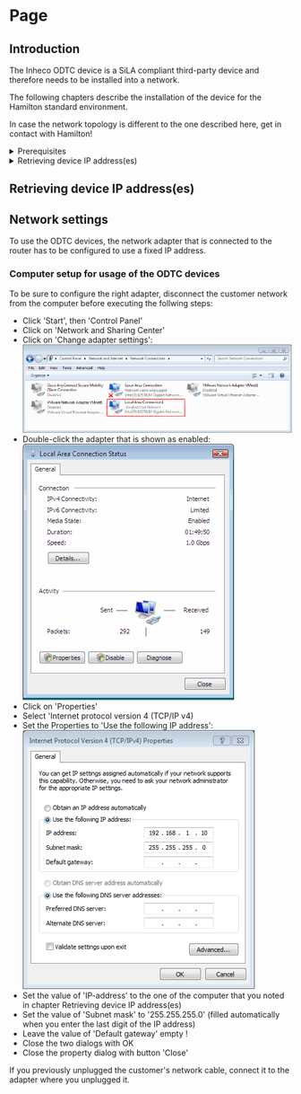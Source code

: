 # Page

## Introduction

The Inheco ODTC device is a SiLA compliant third-party device and therefore needs to be installed into a network.

The following chapters describe the installation of the device for the Hamilton standard environment.

In case the network topology is different to the one described here, get in contact with Hamilton!



<details>

<summary>Prerequisites</summary>

### Router

The Inheco ODTC device is shipped with a router where all ODTC devices and also the computer is connected to:



<img src="../../../.gitbook/assets/image (25) (1).png" alt="" data-size="original">

There are 10 network connections named ETH1 to ETH10 which have to be used as follows:

* ETH1  : Do not use!
* ETH2  : computer 1
* ETH3  : computer 2 (if available)
* ETH4  : computer 3 (if available)
* ETH5  : computer 4 (if available)
* ETH6  : ODTC device 1
* ETH7  : ODTC device 2 (if available)
* ETH8  : ODTC device 3 (if available)
* ETH9  : ODTC device 4 (if available)
* ETH10: Do not use!

### Computer

The computer shipped with the STAR is equipped with 2 network adapters.

Connect one of the two adapters to the router, the other to the customer's network.

</details>

<details>

<summary>Retrieving device IP address(es)</summary>

Each ODTC device uses an IP address to communicate with the computer.

The router automatically assigns IP adresses to the devices using DHCP.

### Computer setup for retrieving the ODTC IP address(es)

To be sure to configure the right adapter, disconnect the customer network from the computer before executing the follwing steps:

* Click 'Start', then 'Control Panel'
* Click on 'Network and Sharing Center'
* Click on 'Change adapter settings':\
  ![](<../../../.gitbook/assets/image (18) (1).png>)
* Double-click the adapter that is shown as enabled:\
  ![](<../../../.gitbook/assets/image (19) (1).png>)
* Click on 'Properties'
* Select 'Internet protocol version 4 (TCP/IP v4)
* Set the Properties to 'Obtain an IP adress automatically':\
  ![](<../../../.gitbook/assets/image (20) (1).png>)
* Close the two dialogs with OK
* Click on 'Details':\
  ![](<../../../.gitbook/assets/image (21) (1).png>)
* Note the shown IP address for further use in Network Settings

### Retrieving ODTC device IP address(es)

To retrieve the IP address of each ODTC device, execute the following steps:

* start the application 'DeviceFinder (xxxxx).exe' (xxxxx is a five-digit revision number) located in the library directory.
* execute the following steps for each ODTC device:
  * switch on the ODTC device.
  * wait at least 60 seconds to see the retrieved ip address.
  * if address is not found automatically, click button 'Find Device via Name/IP' and supply the string ODTC\_XXXXXX where XXXXXX represents the last 6 characters of the device's MAC address.
  * the string to provide may be found on the label SiLA Service Configuration located on the device controller.
  * note the shown IP address for further use in the device driver software.

</details>



###





## Retrieving device IP address(es)

##

## Network settings



To use the ODTC devices, the network adapter that is connected to the router has to be configured to use a fixed IP address.

### Computer setup for usage of the ODTC devices

To be sure to configure the right adapter, disconnect the customer network from the computer before executing the follwing steps:

* Click 'Start', then 'Control Panel'
* Click on 'Network and Sharing Center'
* Click on 'Change adapter settings':\
  ![](<../../../.gitbook/assets/image (22) (1).png>)
* Double-click the adapter that is shown as enabled:\
  ![](<../../../.gitbook/assets/image (23) (1).png>)
* Click on 'Properties'
* Select 'Internet protocol version 4 (TCP/IP v4)
* Set the Properties to 'Use the following IP address':\
  ![](<../../../.gitbook/assets/image (24) (1).png>)
* Set the value of 'IP-address' to the one of the computer that you noted in chapter Retrieving device IP address(es)
* Set the value of 'Subnet mask' to '255.255.255.0' (filled automatically when you enter the last digit of the IP address)
* Leave the value of 'Default gateway' empty !
* Close the two dialogs with OK
* Close the property dialog with button 'Close'

If you previously unplugged the customer's network cable, connect it to the adapter where you unplugged it.
